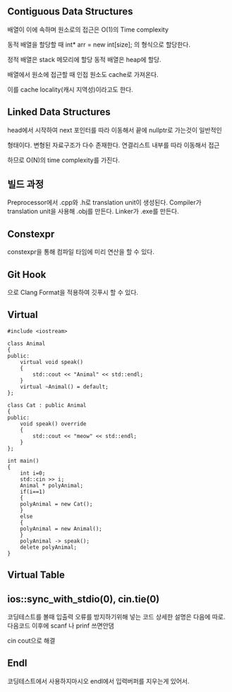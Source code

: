 
## Contiguous Data Structures

배열이 이에 속하며 원소로의 접근은 O(1)의 Time complexity

동적 배열을 할당할 때 int* arr = new int[size]; 의 형식으로 할당한다.

정적 배열은 stack 메모리에 할당 동적 배열은 heap에 할당.

배열에서 원소에 접근할 때 인접 원소도 cache로 가져온다.

이를 cache locality(캐시 지역성)이라고도 한다.

## Linked Data Structures

head에서 시작하여 next 포인터를 따라 이동해서 끝에 nullptr로 가는것이 일반적인

형태이다. 변형된 자료구조가 다수 존재한다. 연결리스트 내부를 따라 이동해서 접근

하므로 O(N)의 time complexity를 가진다.

## 빌드 과정
Preprocessor에서 .cpp와 .h로 translation unit이 생성된다.
Compiler가 translation unit을 사용해 .obj를 만든다.
Linker가 .exe를 만든다.

## Constexpr

constexpr을 통해 컴파일 타임에 미리 연산을 할 수 있다.

## Git Hook
으로 Clang Format을 적용하여 깃푸시 할 수 있다.

## Virtual

```
#include <iostream>

class Animal
{
public:
	virtual void speak()
	{
		std::cout << "Animal" << std::endl;
	}
	virtual ~Animal() = default;
};

class Cat : public Animal
{
public:
	void speak() override
	{
		std::cout << "meow" << std::endl;
	}
};

int main()
{
	int i=0;
	std::cin >> i;
	Animal * polyAnimal;
	if(i==1)
	{
	polyAnimal = new Cat();
	}
	else
	{
	polyAnimal = new Animal();
	}
	polyAnimal -> speak();
	delete polyAnimal;
}

```

## Virtual Table




## ios::sync_with_stdio(0), cin.tie(0)

코딩테스트를 볼때 입출력 오류를 방지하기위해 넣는 코드 상세한 설명은 다음에 따로.
다음코드 이후에 scanf 나 prinf 쓰면안댐

cin cout으로 해결

## Endl
코딩테스트에서 사용하지마시오 endl에서 입력버퍼를 지우는게 있어서.


